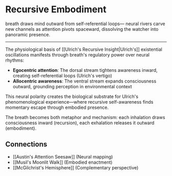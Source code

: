 # Recursive Embodiment

breath draws mind outward
from self-referential loops—
neural rivers carve new channels
as attention pivots spaceward,
dissolving the watcher
into panoramic presence.

---

The physiological basis of [[Ulrich's Recursive Insight|Ulrich's]] existential oscillations manifests through breath's regulatory power over neural rhythms:

- **Egocentric attention**: The dorsal stream tightens awareness inward, creating self-referential loops (Ulrich's vertigo)
- **Allocentric awareness**: The ventral stream expands consciousness outward, grounding perception in environmental context

This neural polarity creates the biological substrate for Ulrich's phenomenological experience—where recursive self-awareness finds momentary escape through embodied presence.

The breath becomes both metaphor and mechanism: each inhalation draws consciousness inward (recursion), each exhalation releases it outward (embodiment).

## Connections
- [[Austin's Attention Seesaw]] (Neural mapping)
- [[Musil's Moonlit Walk]] (Embodied enactment)
- [[McGilchrist's Hemisphere]] (Complementary perspective) 